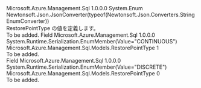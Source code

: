 <Type Name="RestorePointType" FullName="Microsoft.Azure.Management.Sql.Models.RestorePointType">
  <TypeSignature Language="C#" Value="public enum RestorePointType" />
  <TypeSignature Language="ILAsm" Value=".class public auto ansi sealed RestorePointType extends System.Enum" />
  <TypeSignature Language="DocId" Value="T:Microsoft.Azure.Management.Sql.Models.RestorePointType" />
  <TypeSignature Language="VB.NET" Value="Public Enum RestorePointType" />
  <TypeSignature Language="F#" Value="type RestorePointType = " />
  <AssemblyInfo>
    <AssemblyName>Microsoft.Azure.Management.Sql</AssemblyName>
    <AssemblyVersion>1.0.0.0</AssemblyVersion>
  </AssemblyInfo>
  <Base>
    <BaseTypeName>System.Enum</BaseTypeName>
  </Base>
  <Attributes>
    <Attribute>
      <AttributeName>Newtonsoft.Json.JsonConverter(typeof(Newtonsoft.Json.Converters.StringEnumConverter))</AttributeName>
    </Attribute>
  </Attributes>
  <Docs>
    <summary>
            RestorePointType の値を定義します。
            </summary>
    <remarks>To be added.</remarks>
  </Docs>
  <Members>
    <Member MemberName="CONTINUOUS">
      <MemberSignature Language="C#" Value="CONTINUOUS" />
      <MemberSignature Language="ILAsm" Value=".field public static literal valuetype Microsoft.Azure.Management.Sql.Models.RestorePointType CONTINUOUS = int32(1)" />
      <MemberSignature Language="DocId" Value="F:Microsoft.Azure.Management.Sql.Models.RestorePointType.CONTINUOUS" />
      <MemberSignature Language="VB.NET" Value="CONTINUOUS" />
      <MemberSignature Language="F#" Value="CONTINUOUS = 1" Usage="Microsoft.Azure.Management.Sql.Models.RestorePointType.CONTINUOUS" />
      <MemberType>Field</MemberType>
      <AssemblyInfo>
        <AssemblyName>Microsoft.Azure.Management.Sql</AssemblyName>
        <AssemblyVersion>1.0.0.0</AssemblyVersion>
      </AssemblyInfo>
      <Attributes>
        <Attribute>
          <AttributeName>System.Runtime.Serialization.EnumMember(Value="CONTINUOUS")</AttributeName>
        </Attribute>
      </Attributes>
      <ReturnValue>
        <ReturnType>Microsoft.Azure.Management.Sql.Models.RestorePointType</ReturnType>
      </ReturnValue>
      <MemberValue>1</MemberValue>
      <Docs>
        <summary>To be added.</summary>
      </Docs>
    </Member>
    <Member MemberName="DISCRETE">
      <MemberSignature Language="C#" Value="DISCRETE" />
      <MemberSignature Language="ILAsm" Value=".field public static literal valuetype Microsoft.Azure.Management.Sql.Models.RestorePointType DISCRETE = int32(0)" />
      <MemberSignature Language="DocId" Value="F:Microsoft.Azure.Management.Sql.Models.RestorePointType.DISCRETE" />
      <MemberSignature Language="VB.NET" Value="DISCRETE" />
      <MemberSignature Language="F#" Value="DISCRETE = 0" Usage="Microsoft.Azure.Management.Sql.Models.RestorePointType.DISCRETE" />
      <MemberType>Field</MemberType>
      <AssemblyInfo>
        <AssemblyName>Microsoft.Azure.Management.Sql</AssemblyName>
        <AssemblyVersion>1.0.0.0</AssemblyVersion>
      </AssemblyInfo>
      <Attributes>
        <Attribute>
          <AttributeName>System.Runtime.Serialization.EnumMember(Value="DISCRETE")</AttributeName>
        </Attribute>
      </Attributes>
      <ReturnValue>
        <ReturnType>Microsoft.Azure.Management.Sql.Models.RestorePointType</ReturnType>
      </ReturnValue>
      <MemberValue>0</MemberValue>
      <Docs>
        <summary>To be added.</summary>
      </Docs>
    </Member>
  </Members>
</Type>